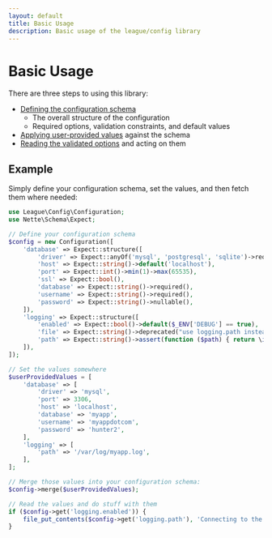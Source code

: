 ```yaml
---
layout: default
title: Basic Usage
description: Basic usage of the league/config library
---
```


# Basic Usage

There are three steps to using this library:

- [Defining the configuration schema](/1.1/schemas/)
  - The overall structure of the configuration
  - Required options, validation constraints, and default values
- [Applying user-provided values](/1.1/setting-values/) against the schema
- [Reading the validated options](/1.1/reading-values/) and acting on them

## Example

Simply define your configuration schema, set the values, and then fetch them where needed:

```php
use League\Config\Configuration;
use Nette\Schema\Expect;

// Define your configuration schema
$config = new Configuration([
    'database' => Expect::structure([
        'driver' => Expect::anyOf('mysql', 'postgresql', 'sqlite')->required(),
        'host' => Expect::string()->default('localhost'),
        'port' => Expect::int()->min(1)->max(65535),
        'ssl' => Expect::bool(),
        'database' => Expect::string()->required(),
        'username' => Expect::string()->required(),
        'password' => Expect::string()->nullable(),
    ]),
    'logging' => Expect::structure([
        'enabled' => Expect::bool()->default($_ENV['DEBUG'] == true),
        'file' => Expect::string()->deprecated("use logging.path instead"),
        'path' => Expect::string()->assert(function ($path) { return \is_writeable($path); })->required(),
    ]),
]);

// Set the values somewhere
$userProvidedValues = [
    'database' => [
        'driver' => 'mysql',
        'port' => 3306,
        'host' => 'localhost',
        'database' => 'myapp',
        'username' => 'myappdotcom',
        'password' => 'hunter2',
    ],
    'logging' => [
        'path' => '/var/log/myapp.log',
    ],
];

// Merge those values into your configuration schema:
$config->merge($userProvidedValues);

// Read the values and do stuff with them
if ($config->get('logging.enabled')) {
    file_put_contents($config->get('logging.path'), 'Connecting to the database on ' . $config->get('database.host'));
}
```
